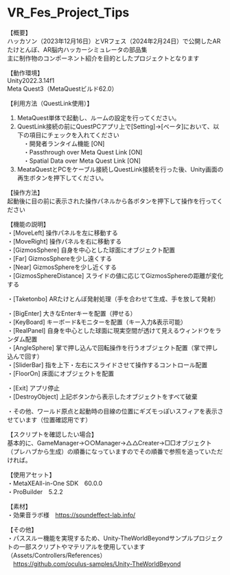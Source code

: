 # VR_Fes_Project_Tips
  
【概要】  
ハッカソン（2023年12月16日）とVRフェス（2024年2月24日）で公開したARたけとんぼ、AR脳内ハッカーシミュレータの部品集  
主に制作物のコンポーネント紹介を目的としたプロジェクトとなります  
  
【動作環境】  
Unity2022.3.14f1  
Meta Quest3（MetaQuestビルド62.0）  
  
【利用方法（QuestLink使用）】  
1. MetaQuest単体で起動し、ルームの設定を行ってください。  
2. QuestLink接続の前にQuestPCアプリ上で[Setting]->[ベータ]において、以下の項目にチェックを入れてください  
　・開発者ランタイム機能 [ON]  
　・Passthrough over Meta Quest Link [ON]  
　・Spatial Data over Meta Quest Link [ON]  
3. MeataQuestとPCをケーブル接続しQuestLink接続を行った後、Unity画面の再生ボタンを押下してください。  
  
【操作方法】  
 起動後に目の前に表示された操作パネルから各ボタンを押下して操作を行ってください  
  
【機能の説明】  
・[MoveLeft] 操作パネルを左に移動する  
・[MoveRight] 操作パネルを右に移動する  
・[GizmosSphere] 自身を中心とした球面にオブジェクト配置  
・[Far] GizmosSphereを少し遠くする  
・[Near] GizmosSphereを少し近くする  
・[GizmosSphereDistance] スライドの値に応じてGizmosSphereの距離が変化する  
  
・[Taketonbo] ARたけとんぼ発射処理（手を合わせて生成、手を放して発射）  
  
・[BigEnter] 大きなEnterキーを配置（押せる）  
・[KeyBoard] キーボード&モニターを配置（キー入力&表示可能）  
・[RealPanel] 自身を中心とした球面に現実空間が透けて見えるウィンドウをランダム配置  
・[AngleSphere] 掌で押し込んで回転操作を行うオブジェクト配置（掌で押し込んで回す）  
・[SliderBar] 指を上下・左右にスライドさせて操作するコントロール配置  
・[FloorOn] 床面にオブジェクトを配置  
  
・[Exit] アプリ停止  
・[DestroyObject] 上記ボタンから表示したオブジェクトをすべて破棄  
  
・その他、ワールド原点と起動時の目線の位置にギズモっぽいスフィアを表示させています（位置確認用です）  
  
【スクリプトを確認したい場合】  
基本的に、GameManager→○○Manager→△△Creater→□□オブジェクト（プレハブから生成）の順番になっていますのでその順番で参照を追っていただければ。  
  
【使用アセット】  
・MetaXEAll-in-One SDK　60.0.0  
・ProBuilder　5.2.2  
  
【素材】  
・効果音ラボ様　https://soundeffect-lab.info/  
  
 【その他】  
 ・パススルー機能を実現するため、Unity-TheWorldBeyondサンプルプロジェクトの一部スクリプトやマテリアルを使用しています（Assets/Controllers/References）  
　https://github.com/oculus-samples/Unity-TheWorldBeyond
